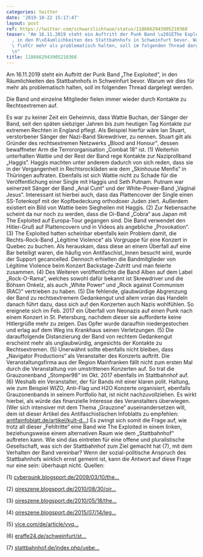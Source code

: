 ```yaml
---
categories: twitter
date: '2019-10-22 15:17:47'
layout: post
ref: https://twitter.com/schwarzlichtwue/status/1186662943905210368
teaser: "Am 16.11.2019 steht ein Auftritt der Punk Band \u201EThe Exploited\u201C\
  , in den R\xE4umlichkeiten des Stattbahnhofs in Schweinfurt bevor. Warum wir dies\
  \ f\xFCr mehr als problematisch halten, soll im folgenden Thread dargelegt werden.\n\
  \n"
title: 1186662943905210368
---
```

Am 16.11.2019 steht ein Auftritt der Punk Band „The Exploited“, in den Räumlichkeiten des Stattbahnhofs in Schweinfurt bevor. Warum wir dies für mehr als problematisch halten, soll im folgenden Thread dargelegt werden.


Die Band und einzelne Mitglieder fielen immer wieder durch Kontakte zu Rechtsextremen auf.



Es war zu keiner Zeit ein Geheimnis, dass Wattie Buchan, der Sänger der Band, seit den späten siebziger Jahren bis zum heutigen Tag Kontakte zur extremen Rechten in England pflegt.
Als Beispiel hierfür wäre Ian Stuart, verstorbener Sänger der Nazi-Band Skrewdriver, zu nennen. Stuart gilt als Gründer des rechtsextremen Netzwerks „Blood and Honour", dessen bewaffneter Arm die Terrororganisation „Combat 18“ ist. (1)
Weiterhin unterhalten Wattie und der Rest der Band rege Kontakte zur Naziprollband „Haggis“. Haggis machten unter anderem dadurch von sich reden, dass sie in der Vergangenheit in Rechtsrockläden wie dem „Skinhouse Menfis“ in Thüringen auftraten.
Ebenfalls ist sich Wattie nicht zu Schade für die Veröffentlichung einer Single mit Haggis und Seth Putnam. Putnam war seinerzeit Sänger der Band „Anal Cunt“ und der White-Power-Band „Vaginal Jesus“.
Interessant ist hierbei auch, dass das Plattencover der Single einen SS-Totenkopf mit der Kopfbedeckung orthodoxer Juden ziert. Außerdem existiert ein Bild von Wattie beim Siegheilen mit Haggis. (2)
Zur Nebensache scheint da nur noch zu werden, dass die Oi-Band „Cobra“ aus Japan mit The Exploited auf Europa-Tour gegangen sind. Die Band verwendet den Hitler-Gruß auf Plattencovern und in Videos als angebliche „Provokation“. (3)
The Exploited hatten scheinbar ebenfalls kein Problem damit, die Rechts-Rock-Band „Légitime Violence“ als Vorgruppe für eine Konzert in Quebec zu buchen.
Als herauskam, dass diese an einem Überfall auf eine Bar beteiligt waren, die häufig von Antifaschist_Innen besucht wird, wurde der Support gecancelled. Dennoch erhielten die Bandmitglieder von Légitime Violence beim Konzert Backstage-Zutritt und man feierte zusammen. (4)
Des Weiteren veröffentlichte die Band Alben auf dem Label „Rock-O-Rama“, welches sowohl dafür bekannt ist Skrewdriver und die Böhsen Onkelz, als auch „White Power“ und „Rock against Communism (RAC)“ vertrieben zu haben. (5)
Die fehlende, glaubwürdige Abgrenzung der Band zu rechtsextremem Gedankengut und allem voran das Handeln danach führt dazu, dass sich auf den Konzerten auch Nazis wohlfühlen.
So ereignete sich im Feb. 2017 ein Überfall von Neonazis auf einen Punk nach einem Konzert in St. Petersburg, nachdem dieser sie aufforderte keine Hitlergrüße mehr zu zeigen. Das Opfer wurde daraufhin niedergestochen und erlag auf dem Weg ins Krankhaus seinen Verletzungen. (5)
Die darauffolgende Distanzierung der Band von rechtem Gedankengut erscheint mehr als unglaubwürdig, angesichts der Kontakte zu Rechtsextremen. (5)
Unerwähnt sollte ebenfalls nicht bleiben, dass „Navigator Productions“ als Veranstalter des Konzerts auftritt. Die Veranstaltungsfirma aus der Region Mainfranken fällt nicht zum ersten Mal durch die Veranstaltung von umstrittenen Konzerten auf.
So trat die Grauzonenband „Stomper98“ im Okt. 2017 ebenfalls im Stattbahnhof auf. (6) Weshalb ein Veranstalter, der für Bands mit einer klaren polit. Haltung, wie zum Beispiel WIZO, Anti-Flag und H2O Konzerte organisiert, ebenfalls Grauzonenbands in seinem Portfolio hat, 
 ist nicht nachzuvollziehen. Es wirkt hierbei, als würde das finanzielle Interesse des Veranstalters überwiegen. (Wer sich intensiver mit dem Thema „Grauzone“ auseinandersetzen will, dem ist dieser Artikel des Antifaschistischen Infoblatts zu empfehlen: [antifainfoblatt.de/artikel/kult-d…](https://www.antifainfoblatt.de/artikel/kult-der-beliebigkeit-teil-1))
Es zwingt sich somit die Frage auf, wie trotz all dieser „Fehltritte“ eine Band wie The Exploited in einem linken, beziehungsweise einem alternativen Raum wie dem „Stattbahnhof“ auftreten kann.
Wie sind das eintreten für eine offene und pluralistische Gesellschaft, was sich der Stattbahnhof zum Ziel gemacht hat (7), mit dem Verhalten der Band vereinbar?
Wenn der sozial-politische Anspruch des Stattbahnhofs wirklich ernst gemeint ist, kann die Antwort auf diese Frage nur eine sein: überhaupt nicht.
Quellen:

(1) [cyberpunk.blogsport.de/2009/03/10/the…](http://cyberpunk.blogsport.de/2009/03/10/the-exploited-zsk-joshi-und-ein-brisantes-foto/)

(2) [oireszene.blogsport.de/2010/08/30/oir…](http://oireszene.blogsport.de/2010/08/30/oire-szene-vs-contra-records-und-bandworm-records/)

(3) [oireszene.blogsport.de/2010/05/18/the…](http://oireszene.blogsport.de/2010/05/18/the-exploited-meets-cobra/)

(4) [oireszene.blogsport.de/2015/07/14/leg…](http://oireszene.blogsport.de/2015/07/14/legitime-violence-aus-quebec/)

(5) [vice.com/de/article/vvq…](https://www.vice.com/de/article/vvqgw8/nach-einem-exploited-konzert-wurde-ein-fan-von-neonazis-erstochen)

(6) [eraffe24.de/schweinfurt/st…](https://www.eraffe24.de/schweinfurt/stattbahnhof-schweinfurt/veranstaltungen/stomper98/7241/243955/)

(7) [stattbahnhof.de/index.php/uebe…](https://www.stattbahnhof.de/index.php/ueber-uns/der-traegerverein)

